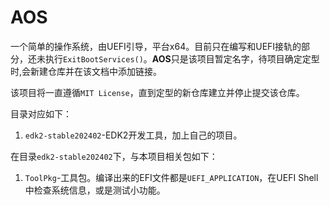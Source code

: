 # AOS

一个简单的操作系统，由UEFI引导，平台x64。目前只在编写和UEFI接轨的部分，还未执行`ExitBootServices()`。**AOS**只是该项目暂定名字，待项目确定定型时,会新建仓库并在该文档中添加链接。  

该项目将一直遵循`MIT License`，直到定型的新仓库建立并停止提交该仓库。  

目录对应如下：
1. `edk2-stable202402`-EDK2开发工具，加上自己的项目。

在目录`edk2-stable202402`下，与本项目相关包如下：
1. `ToolPkg`-工具包。编译出来的EFI文件都是`UEFI_APPLICATION`，在UEFI Shell中检查系统信息，或是测试小功能。